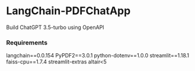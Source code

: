 # LangChain-PDFChatApp
Build ChatGPT 3.5-turbo using OpenAPI 
### Requirements
langchain==0.0.154
PyPDF2==3.0.1
python-dotenv==1.0.0
streamlit==1.18.1
faiss-cpu==1.7.4
streamlit-extras
altair<5

